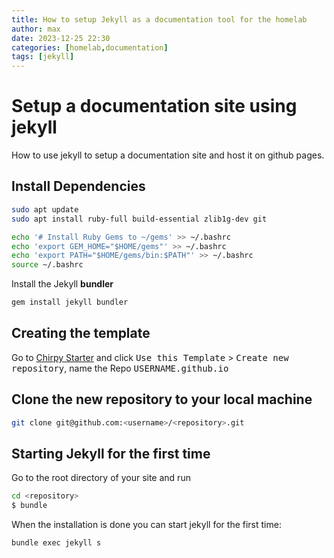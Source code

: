 ```yaml
---
title: How to setup Jekyll as a documentation tool for the homelab
author: max
date: 2023-12-25 22:30
categories: [homelab,documentation]
tags: [jekyll]
---
```


# Setup a documentation site using jekyll

How to use jekyll to setup a documentation site and host it on github pages.

## Install Dependencies

```bash
sudo apt update
sudo apt install ruby-full build-essential zlib1g-dev git

echo '# Install Ruby Gems to ~/gems' >> ~/.bashrc
echo 'export GEM_HOME="$HOME/gems"' >> ~/.bashrc
echo 'export PATH="$HOME/gems/bin:$PATH"' >> ~/.bashrc
source ~/.bashrc
```

Install the Jekyll **bundler**

```bash
gem install jekyll bundler
```

## Creating the template

Go to [Chirpy Starter](https://github.com/cotes2020/chirpy-starter) and click <kbd>Use this Template</kbd> > <kbd>Create new repository</kbd>, name the Repo <kbd>USERNAME.github.io</kbd>

## Clone the new repository to your local machine

```bash
git clone git@github.com:<username>/<repository>.git
```

## Starting Jekyll for the first time

Go to the root directory of your site and run 

```bash
cd <repository>
$ bundle
```

When the installation is done you can start jekyll for the first time:

```bash
bundle exec jekyll s
```
